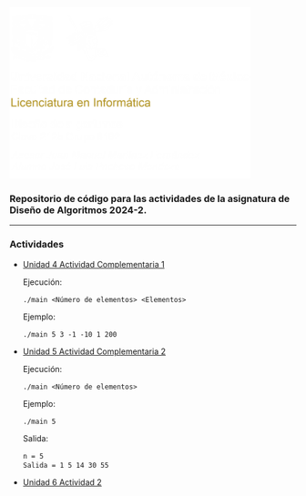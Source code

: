 <img src="./assets/2125-header-w.png" height="300">


### Repositorio de código para las actividades de la asignatura de Diseño de Algoritmos 2024-2.

---
### Actividades

+ [Unidad 4 Actividad Complementaria 1](https://github.com/jpachecomendoza/2125-Algoritmos-2024-2/blob/Unidad-4-Actividad-Complementaria-1/main.c)
    
    Ejecución:
    ```shell
    ./main <Número de elementos> <Elementos>
    ```
    Ejemplo: 
    ```shell
    ./main 5 3 -1 -10 1 200
    ```
+ [Unidad 5 Actividad Complementaria 2](https://github.com/jpachecomendoza/2125-Algoritmos-2024-2/blob/Unidad-5-Actividad-Complementaria-2/main.c)
    
    Ejecución:
    ```shell
    ./main <Número de elementos>
    ```
    Ejemplo: 
    ```shell
    ./main 5
    ```
    Salida:
    ```shell
    n = 5
    Salida = 1 5 14 30 55
    ```
+ [Unidad 6 Actividad 2](https://github.com/jpachecomendoza/2125-Algoritmos-2024-2/blob/Unidad-6-Actividad-2/main.c)
